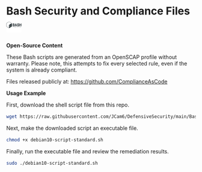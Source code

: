 # Bash Security and Compliance Files <img title="Bash" alt="Bash" width="40px" src="https://raw.githubusercontent.com/github/explore/master/topics/bash/bash.png"/>

**Open-Source Content**

These Bash scripts are generated from an OpenSCAP profile without warranty.
Please note, this attempts to fix every selected rule, even if the system is already compliant.

Files released publicly at: https://github.com/ComplianceAsCode

**Usage Example**

First, download the shell script file from this repo.

```bash
wget https://raw.githubusercontent.com/JCam6/DefensiveSecurity/main/Bash/debian10-script-standard.sh
```

Next, make the downloaded script an executable file.

```bash
chmod +x debian10-script-standard.sh
```

Finally, run the executable file and review the remediation results.

```bash
sudo ./debian10-script-standard.sh
```
